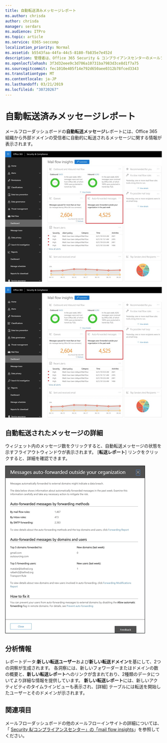 ```yaml
---
title: 自動転送済みメッセージレポート
ms.author: chrisda
author: chrisda
manager: serdars
ms.audience: ITPro
ms.topic: article
ms.service: O365-seccomp
localization_priority: Normal
ms.assetid: b5543faa-44fa-44c5-8180-fb835e7e452d
description: 管理者は、Office 365 Security & コンプライアンスセンターのメールフローダッシュボードにある自動転送メッセージレポートについて理解できます。
ms.openlocfilehash: 3f3d32eee9c3d706a10731ba7983d3ce8d1f7a75
ms.sourcegitcommit: fec1010e405f14e792d650aee0312b78fced3343
ms.translationtype: MT
ms.contentlocale: ja-JP
ms.lasthandoff: 03/21/2019
ms.locfileid: "30720267"
---
```

# <a name="auto-forwarded-messages-report"></a>自動転送済みメッセージレポート

メールフローダッシュボードの**自動転送メッセージ**レポートには、Office 365 組織から外部ドメインの受信者に自動的に転送されるメッセージに関する情報が表示されます。

![x](media/8bc2600b-71c3-4b37-b4d0-9435fe0cfc8d.png)

![Office 365 Security & コンプライアンスセンターのメールフローダッシュボードの自動転送されたメッセージレポート](media/8bc2600b-71c3-4b37-b4d0-9435fe0cfc8d.png)

## <a name="auto-forwarded-messages-details"></a>自動転送されたメッセージの詳細

ウィジェット内のメッセージ数をクリックすると、自動転送メッセージの状態を示すフライアウトウィンドウが表示されます。 [**転送レポート**] リンクをクリックすると、詳細を確認できます。

![Office 365 Security & コンプライアンスセンターの自動転送メッセージレポートの詳細ポップアップ](media/87d0fb1e-d2ef-4901-b17c-ec32d23a539e.png)

## <a name="insights"></a>分析情報

レポートデータ:**新しい転送ユーザー**および**新しい転送ドメイン**を基にして、2つの洞察が生成されます。 各洞察には、新しいフォワーダーまたはドメインの数の概要と、**新しい転送レポート**へのリンクが含まれており、2種類のデータについてより詳細な情報を提供しています。 **新しい転送レポート**には、新しいアクティビティのタイムラインビューも表示され、[詳細] テーブルには転送を開始したユーザーとそのドメインが示されます。

## <a name="see-also"></a>関連項目

メールフローダッシュボードの他のメールフローインサイトの詳細については、「 [Security &/コンプライアンスセンター」の「mail flow insights](mail-flow-insights.md)」を参照してください。
